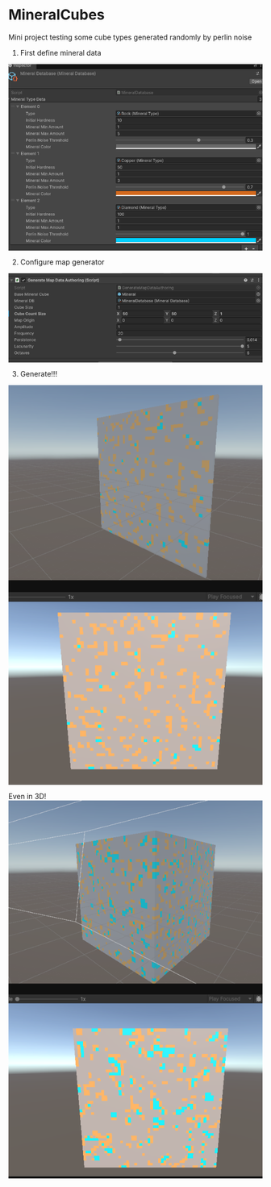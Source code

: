 # MineralCubes

Mini project testing some cube types generated randomly by perlin noise

1. First define mineral data
<img style="display: block; margin: auto;" src="img/MineralDatabase.png"/>

2. Configure map generator
<img style="display: block; margin: auto;" src="img/MapGenerator.png"/>

3. Generate!!!
<img style="display: block; margin: auto;" src="img/Generated1.png"/>

Even in 3D!
<img style="display: block; margin: auto;" src="img/Generated2.png"/>
